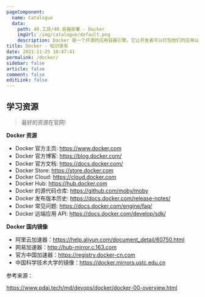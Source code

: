 ```yaml
---
pageComponent: 
  name: Catalogue
  data: 
    path: 40.工具/40.容器部署 - Docker
    imgUrl: /img/catalogue/default.png
    description: Docker 是一个开源的应用容器引擎，它让开发者可以打包他们的应用以及依赖包到一个可移植的容器中，然后发布到安装了任何 Linux 发行版本的机器上。Docker 基于 LXC 来实现类似 VM 的功能，可以在更有限的硬件资源上提供给用户更多的计算资源。
title: Docker - 知识体系
date: 2021-11-25 18:47:41
permalink: /docker/
sidebar: false
article: false
comment: false
editLink: false
---
```


## 学习资源

> 最好的资源在官网! 

**Docker 资源**

- Docker 官方主页: <https://www.docker.com>
- Docker 官方博客: <https://blog.docker.com/>
- Docker 官方文档: <https://docs.docker.com/>
- Docker Store: <https://store.docker.com>
- Docker Cloud: <https://cloud.docker.com>
- Docker Hub: <https://hub.docker.com>
- Docker 的源代码仓库: <https://github.com/moby/moby>
- Docker 发布版本历史: <https://docs.docker.com/release-notes/>
- Docker 常见问题: <https://docs.docker.com/engine/faq/>
- Docker 远端应用 API: <https://docs.docker.com/develop/sdk/>

**Docker 国内镜像**

- 阿里云加速器：https://help.aliyun.com/document_detail/60750.html
- 网易加速器：http://hub-mirror.c.163.com
- 官方中国加速器：https://registry.docker-cn.com
- 中国科学技术大学的镜像：https://docker.mirrors.ustc.edu.cn

参考来源：

https://www.pdai.tech/md/devops/docker/docker-00-overview.html
